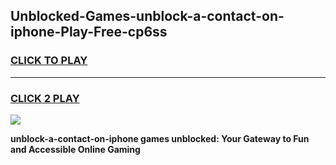 
## Unblocked-Games-unblock-a-contact-on-iphone-Play-Free-cp6ss
<h3>
<a href="https://premium76.site?title=unblock-a-contact-on-iphone&ref=21A">CLICK TO PLAY</a></h3>
<hr>

<h3>
<a href="https://premium76.site?title=unblock-a-contact-on-iphone&ref=21A">CLICK 2 PLAY</a>
  
</h3>

<a href="https://premium76.site?title=unblock-a-contact-on-iphone&ref=21A"><img src="https://clearcache.store/games.png"></a>


**unblock-a-contact-on-iphone games unblocked: Your Gateway to Fun and Accessible Online Gaming**
